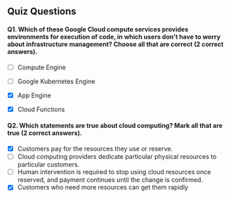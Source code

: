 ## Quiz Questions

#### Q1. Which of these Google Cloud compute services provides environments for execution of code, in which users don't have to worry about infrastructure management? Choose all that are correct (2 correct answers).

- [ ] Compute Engine
- [ ] Google Kubernetes Engine
- [x] App Engine
- [x] Cloud Functions


#### Q2. Which statements are true about cloud computing? Mark all that are true (2 correct answers).

- [x] Customers pay for the resources they use or reserve.
- [ ] Cloud computing providers dedicate particular physical resources to particular customers.
- [ ] Human intervention is required to stop using cloud resources once reserved, and payment continues until the change is confirmed.
- [x] Customers who need more resources can get them rapidly
